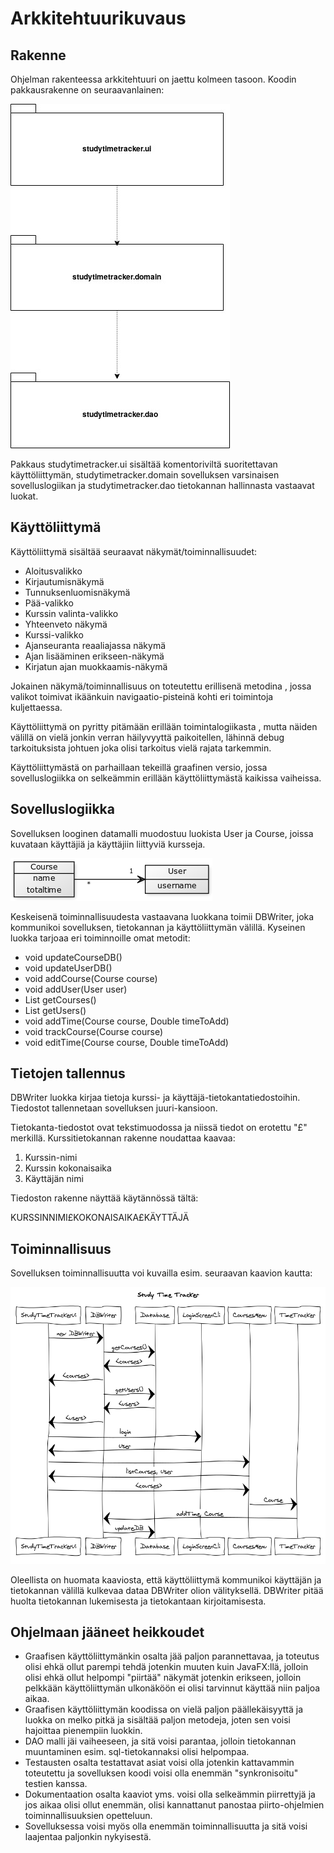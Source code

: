 # Arkkitehtuurikuvaus

## Rakenne

Ohjelman rakenteessa arkkitehtuuri on jaettu kolmeen tasoon. Koodin pakkausrakenne on seuraavanlainen:

![Pakkausrakenne](https://github.com/nikomn/ot-harjoitustyo/blob/master/dokumentaatio/kuvat/kaavio1.jpg)

Pakkaus studytimetracker.ui sisältää komentoriviltä suoritettavan käyttöliittymän,
studytimetracker.domain sovelluksen varsinaisen sovelluslogiikan ja  studytimetracker.dao
tietokannan hallinnasta vastaavat luokat.

## Käyttöliittymä

Käyttöliittymä sisältää seuraavat näkymät/toiminnallisuudet:

- Aloitusvalikko
- Kirjautumisnäkymä
- Tunnuksenluomisnäkymä
- Pää-valikko
- Kurssin valinta-valikko
- Yhteenveto näkymä
- Kurssi-valikko
- Ajanseuranta reaaliajassa näkymä
- Ajan lisääminen erikseen-näkymä
- Kirjatun ajan muokkaamis-näkymä

Jokainen näkymä/toiminnallisuus on toteutettu erillisenä metodina
, jossa valikot toimivat ikäänkuin navigaatio-pisteinä kohti eri
toimintoja kuljettaessa.

Käyttöliittymä on pyritty pitämään erillään toimintalogiikasta
, mutta näiden välillä on vielä jonkin verran häilyvyyttä paikoitellen,
lähinnä debug tarkoituksista johtuen joka olisi tarkoitus vielä
rajata tarkemmin.

Käyttöliittymästä on parhaillaan tekeillä graafinen versio, jossa
sovelluslogiikka on selkeämmin erillään käyttöliittymästä kaikissa vaiheissa.


## Sovelluslogiikka

Sovelluksen looginen datamalli muodostuu luokista User ja Course, joissa
kuvataan käyttäjiä ja käyttäjiin liittyviä kursseja.

![Luokkakaavio](https://github.com/nikomn/ot-harjoitustyo/blob/master/dokumentaatio/kuvat/luokkakaavio1.png)

Keskeisenä toiminnallisuudesta vastaavana luokkana toimii DBWriter, joka
kommunikoi sovelluksen, tietokannan ja käyttöliittymän välillä.
Kyseinen luokka tarjoaa eri toiminnoille omat metodit:

- void updateCourseDB()
- void updateUserDB()
- void addCourse(Course course)
- void addUser(User user)
- List<Course> getCourses()
- List<User> getUsers()
- void addTime(Course course, Double timeToAdd)
- void trackCourse(Course course)
- void editTime(Course course, Double timeToAdd)


## Tietojen tallennus

DBWriter luokka kirjaa tietoja kurssi- ja käyttäjä-tietokantatiedostoihin.
Tiedostot tallennetaan sovelluksen juuri-kansioon.

Tietokanta-tiedostot ovat tekstimuodossa ja niissä tiedot on erotettu
"£" merkillä. Kurssitietokannan rakenne noudattaa kaavaa:

1. Kurssin-nimi
2. Kurssin kokonaisaika
3. Käyttäjän nimi

Tiedoston rakenne näyttää käytännössä tältä:


KURSSINNIMI£KOKONAISAIKA£KÄYTTÄJÄ

## Toiminnallisuus

Sovelluksen toiminnallisuutta voi kuvailla esim. seuraavan kaavion kautta:

![Luokkakaavio](https://github.com/nikomn/ot-harjoitustyo/blob/master/dokumentaatio/kuvat/kaavio2.png)

Oleellista on huomata kaaviosta, että käyttöliittymä kommunikoi käyttäjän ja tietokannan välillä
kulkevaa dataa DBWriter olion välityksellä. DBWriter pitää huolta tietokannan lukemisesta ja tietokantaan kirjoitamisesta.


## Ohjelmaan jääneet heikkoudet

- Graafisen käyttöliittymänkin osalta jää paljon parannettavaa, ja toteutus
olisi ehkä ollut parempi tehdä jotenkin muuten kuin JavaFX:llä, jolloin
olisi ehkä ollut helpompi "piirtää" näkymät jotenkin erikseen, jolloin
pelkkään käyttöliittymän ulkonäköön ei olisi tarvinnut käyttää niin paljoa aikaa.
- Graafisen käyttöliittymän koodissa on vielä paljon päällekäisyyttä ja luokka on
melko pitkä ja sisältää paljon metodeja, joten sen voisi hajoittaa pienempiin luokkin.
- DAO malli jäi vaiheeseen, ja sitä voisi parantaa, jolloin tietokannan
muuntaminen esim. sql-tietokannaksi olisi helpompaa.
- Testausten osalta testattavat asiat voisi olla jotenkin
kattavammin toteutettu ja sovelluksen koodi voisi olla enemmän
"synkronisoitu" testien kanssa.
- Dokumentaation osalta kaaviot yms. voisi olla selkeämmin piirrettyjä ja
jos aikaa olisi ollut enemmän, olisi kannattanut panostaa
piirto-ohjelmien toiminnallisuuksien opetteluun.
- Sovelluksessa voisi myös olla enemmän toiminnallisuutta ja sitä voisi
laajentaa paljonkin nykyisestä.
